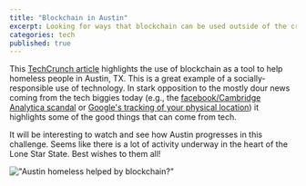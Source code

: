 ```yaml
---
title: "Blockchain in Austin"
excerpt: Looking for ways that blockchain can be used outside of the cryptocurrency realm.
categories: tech
published: true
---
```


This [TechCrunch article](https://techcrunch.com/2018/04/14/austin-is-piloting-blockchain-to-improve-homeless-services/) highlights the use of blockchain as a tool to help homeless people in Austin, TX. This is a great example of a socially-responsible use of technology. In stark opposition to the mostly dour news coming from the tech biggies today (e.g., the [facebook/Cambridge Analytica scandal](http://fortune.com/2018/04/10/facebook-cambridge-analytica-what-happened/) or [Google's tracking of your physical location](https://www.cultofmac.com/100953/google-can-track-your-iphone-ipad-or-macbook-to-your-physical-address-locationgate/)) it highlights some of the good things that can come from tech. 

It will be interesting to watch and see how Austin progresses in this challenge. Seems like there is a lot of activity underway in the heart of the Lone Star State. Best wishes to them all!  

!["Austin homeless helped by blockchain?"](https://techcrunch.com/wp-content/uploads/2018/04/gettyimages-671021556.jpg?w=1390&crop=1)






